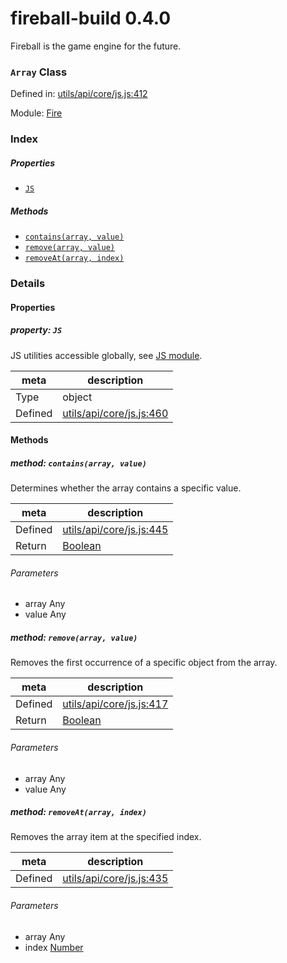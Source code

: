 
# fireball-build 0.4.0

Fireball is the game engine for the future.

### `Array` Class


Defined in: [utils/api/core/js.js:412](../files/utils/api/core/js.js.js)

Module: [Fire](../modules/Fire.md)




 

### Index

##### Properties

  - [`JS`](#property-js)



##### Methods

  - [`contains(array, value)`](#method-containsarray-value)
  - [`remove(array, value)`](#method-removearray-value)
  - [`removeAt(array, index)`](#method-removeatarray-index)





### Details


#### Properties



##### property: `JS`

JS utilities accessible globally, see [JS module](./Fire.JS.html).

| meta | description |
|------|-------------|
| Type | object |
| Defined | [utils/api/core/js.js:460](../files/utils_api_core_js.js.md#l460) |






<!-- Method Block -->
#### Methods


##### method: `contains(array, value)`

Determines whether the array contains a specific value.

| meta | description |
|------|-------------|
| Defined | [utils/api/core/js.js:445](../files/utils_api_core_js.js.md#l445) |
| Return 		 | <a href="https://developer.mozilla.org/en/JavaScript/Reference/Global_Objects/Boolean" class="crosslink external" target="_blank">Boolean</a> 

###### Parameters
- array Any  
- value Any  


##### method: `remove(array, value)`

Removes the first occurrence of a specific object from the array.

| meta | description |
|------|-------------|
| Defined | [utils/api/core/js.js:417](../files/utils_api_core_js.js.md#l417) |
| Return 		 | <a href="https://developer.mozilla.org/en/JavaScript/Reference/Global_Objects/Boolean" class="crosslink external" target="_blank">Boolean</a> 

###### Parameters
- array Any  
- value Any  


##### method: `removeAt(array, index)`

Removes the array item at the specified index.

| meta | description |
|------|-------------|
| Defined | [utils/api/core/js.js:435](../files/utils_api_core_js.js.md#l435) |

###### Parameters
- array Any  
- index <a href="https://developer.mozilla.org/en/JavaScript/Reference/Global_Objects/Number" class="crosslink external" target="_blank">Number</a>  




